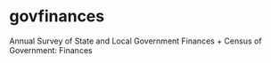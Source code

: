 # govfinances
Annual Survey of State and Local Government Finances + Census of Government: Finances
